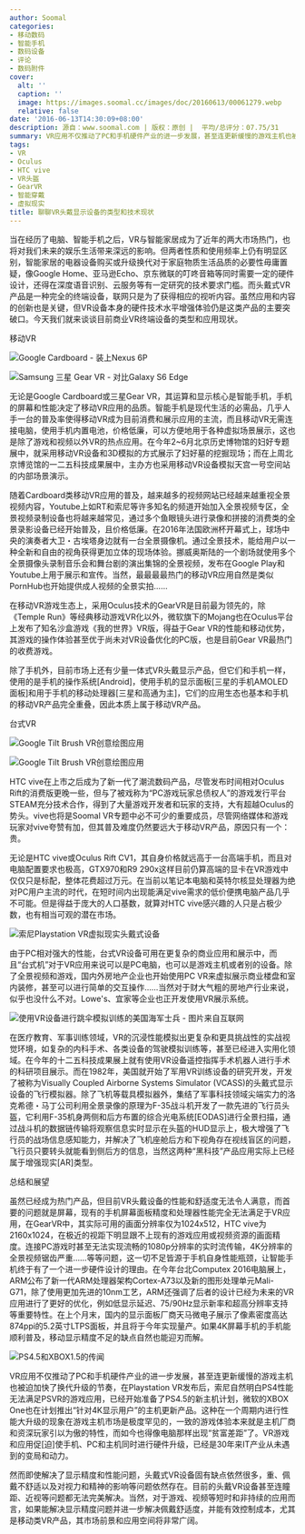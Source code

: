 ```yaml
---
author: Soomal
categories:
- 移动数码
- 智能手机
- 数码设备
- 评论
- 数码附件
cover:
  alt: ''
  caption: ''
  image: https://images.soomal.cc/images/doc/20160613/00061279.webp
  relative: false
date: '2016-06-13T14:30:09+08:00'
description: 源自：www.soomal.com | 版权：原创 |  平均/总评分：07.75/31
summary: VR应用不仅推动了PC和手机硬件产业的进一步发展，甚至连更新缓慢的游戏主机也被迫加快了换代升级的节奏，虽然应用和内容的创新也是关键，但VR设备本身的硬件技术水平增强体验仍是这类产品的主要突破口。今天我们就来谈谈目前商业VR终端设备的类型和应用现状。
tags:
- VR
- Oculus
- HTC vive
- VR头盔
- GearVR
- 智能穿戴
- 虚拟现实
title: 聊聊VR头戴显示设备的类型和技术现状
---
```


当在经历了电脑、智能手机之后，VR与智能家居成为了近年的两大市场热门，也将对我们未来的娱乐生活带来深远的影响。但两者性质和使用频率上仍有明显区别，智能家居的电器设备购买或升级换代对于家庭物质生活品质的必要性毋庸置疑，像Google Home、亚马逊Echo、京东微联的叮咚音箱等同时需要一定的硬件设计，还得在深度语音识别、云服务等有一定研究的技术要求门槛。而头戴式VR产品是一种完全的终端设备，联网只是为了获得相应的视听内容。虽然应用和内容的创新也是关键，但VR设备本身的硬件技术水平增强体验仍是这类产品的主要突破口。今天我们就来谈谈目前商业VR终端设备的类型和应用现状。



移动VR



![Google Cardboard - 装上Nexus 6P](https://images.soomal.cc/images/doc/20160424/00060182_01.webp)



![Samsung 三星 Gear VR - 对比Galaxy S6 Edge](https://images.soomal.cc/images/doc/20160402/00059584_01.webp)



无论是Google Cardboard或三星Gear VR，其运算和显示核心是智能手机，手机的屏幕和性能决定了移动VR应用的品质。智能手机是现代生活的必需品，几乎人手一台的普及率使得移动VR成为目前消费和展示应用的主流，而且移动VR无需连接电脑，使用手机内置电池，价格低廉，可以方便地用于各种虚拟场景展示，这也是除了游戏和视频以外VR的热点应用。在今年2~6月北京历史博物馆的妇好专题展中，就采用移动VR设备和3D模拟的方式展示了妇好墓的挖掘现场；而在上周北京博览馆的一二五科技成果展中，主办方也采用移动VR设备模拟天宫一号空间站的内部场景演示。



随着Cardboard类移动VR应用的普及，越来越多的视频网站已经越来越重视全景视频内容，Youtube上如RT和索尼等许多知名的频道开始加入全景视频专区，全景视频录制设备也将越来越常见，通过多个鱼眼镜头进行录像和拼接的消费类的全景录影设备已经开始普及，且价格低廉。在2016年法国欧洲杯开幕式上，球场中央的演奏者大卫・古埃塔身边就有一台全景摄像机。通过全景技术，能给用户以一种全新和自由的视角获得更加立体的现场体验。挪威奥斯陆的一个剧场就使用多个全景摄像头录制音乐会和舞台剧的演出集锦的全景视频，发布在Google Play和Youtube上用于展示和宣传。当然，最最最最热门的移动VR应用自然是类似PornHub也开始提供成人视频的全景实拍……



在移动VR游戏生态上，采用Oculus技术的GearVR是目前最为领先的，除《Temple Run》等经典移动游戏VR化以外，微软旗下的Mojang也在Oculus平台上发布了知名沙盒游戏《我的世界》VR版，得益于Gear VR的性能和移动优势，其游戏的操作体验甚至优于尚未对VR设备优化的PC版，也是目前Gear VR最热门的收费游戏。



除了手机外，目前市场上还有少量一体式VR头戴显示产品，但它们和手机一样，使用的是手机的操作系统[Android]，使用手机的显示面板[三星的手机AMOLED面板]和用于手机的移动处理器[三星和高通为主]，它们的应用生态也基本和手机的移动VR产品完全重叠，因此本质上属于移动VR产品。



台式VR



![Google Tilt Brush VR创意绘图应用](https://images.soomal.cc/images/doc/20160613/00061272_01.webp)



![Google Tilt Brush VR创意绘图应用](https://images.soomal.cc/images/doc/20160613/00061273_01.webp)



HTC vive在上市之后成为了新一代了潮流数码产品，尽管发布时间相对Oculus Rift的消费版更晚一些，但与了被戏称为“PC游戏玩家总债权人”的游戏发行平台STEAM充分技术合作，得到了大量游戏开发者和玩家的支持，大有超越Oculus的势头。vive也将是Soomal VR专题中必不可少的重要成员，尽管网络媒体和游戏玩家对vive夸赞有加，但其普及难度仍然要远大于移动VR产品，原因只有一个：贵。



无论是HTC vive或Oculus Rift CV1，其自身价格就远高于一台高端手机，而且对电脑配置要求也极高，GTX970和R9 290x这样目前仍算高端的显卡在VR游戏中仅仅只是标配，整体花费超过万元。在当前以笔记本电脑和英特尔核显处理器为绝对PC用户主流的时代，在短时间内出现能满足vive需求的低价便携电脑产品几乎不可能。但是得益于庞大的人口基数，就算对HTC vive感兴趣的人只是占极少数，也有相当可观的潜在市场。



![索尼Playstation VR虚拟现实头戴式设备](https://images.soomal.cc/images/doc/20160613/00061278.webp)



由于PC相对强大的性能，台式VR设备可用在更复杂的商业应用和展示中，而且“台式机”对于VR应用来说可以是PC电脑，也可以是游戏主机或者别的设备。除了全景视频和游戏，国内外房地产企业也开始使用PC VR来虚拟展示商业楼盘和室内装修，甚至可以进行简单的交互操作……当然对于财大气粗的房地产行业来说，似乎也没什么不对。Lowe's、宜家等企业也正开发使用VR展示系统。



![使用VR设备进行跳伞模拟训练的美国海军士兵 - 图片来自互联网](https://images.soomal.cc/images/doc/20160613/00061271.webp)



在医疗教育、军事训练领域，VR的沉浸性能模拟出更复杂和更具挑战性的实战视觉环境，如复杂的内科手术、各类设备的驾驶模拟训练等，甚至已经进入实用化领域。在今年的十二五科技成果展上就有使用VR设备遥控指挥手术机器人进行手术的科研项目展示。而在1982年，美国就开始了军用VR训练设备的研究开发，开发了被称为Visually Coupled Airborne Systems Simulator (VCASS)的头戴式显示设备的飞行模拟器。除了飞机等载具模拟器外，集结了军事科技领域尖端实力的洛克希德・马丁公司利用全景录像的原理为F-35战斗机开发了一款先进的飞行员头盔，它利用F-35机身两侧和后方布置的综合光电系统[EODAS]进行全景扫描，通过战斗机的数据链传输将观察信息实时显示在头盔的HUD显示上，极大增强了飞行员的战场信息感知能力，并解决了飞机座舱后方和下视角存在视线盲区的问题，飞行员只要转头就能看到侧后方的信息，当然这两种“黑科技”产品应用实际上已经属于增强现实[AR]类型。



总结和展望



虽然已经成为热门产品，但目前VR头戴设备的性能和舒适度无法令人满意，而首要的问题就是屏幕，现有的手机屏幕面板精度和处理器性能完全无法满足于VR应用，在GearVR中，其实际可用的画面分辨率仅为1024x512，HTC vive为2160x1024，在极近的视距下明显跟不上现有的游戏应用或视频资源的画面精度。连接PC游戏时甚至无法实现流畅的1080p分辨率的实时流传输，4K分辨率的全景视频锯齿严重……等等问题，这一切不足皆源于手机自身性能瓶颈，让智能手机终于有了一个进一步硬件设计的理由。在今年台北Computex 2016电脑展上，ARM公布了新一代ARM处理器架构Cortex-A73以及新的图形处理单元Mali-G71，除了使用更加先进的10nm工艺，ARM还强调了后者的设计已经为未来的VR应用进行了更好的优化，例如低显示延迟、75/90Hz显示新率和超高分辨率支持等重要特性。在上个月末，国内的显示面板厂商天马微电子展示了像素密度高达874ppi的5.2英寸LTPS面板，并且将于今年实现量产。如果4K屏幕手机的手机能顺利普及，移动显示精度不足的缺点自然也能迎刃而解。



![PS4.5和XBOX1.5的传闻](https://images.soomal.cc/images/doc/20160613/00061277.webp)



VR应用不仅推动了PC和手机硬件产业的进一步发展，甚至连更新缓慢的游戏主机也被迫加快了换代升级的节奏，在Playstation VR发布后，索尼自然明白PS4性能无法满足PSVR的游戏应用，已经开始准备了PS4.5的新主机计划，微软的XBOX One也在计划推出“针对4K显示用户”的主机更新产品。这种在一个周期内进行性能大升级的现象在游戏主机市场是极度罕见的，一致的游戏体验本来就是主机厂商和资深玩家引以为傲的特性，而如今也得像电脑那样出现“贫富差距”了。VR游戏和应用促[迫]使手机、PC和主机同时进行硬件升级，已经是30年来IT产业从未遇到的变局和动力。



然而即使解决了显示精度和性能问题，头戴式VR设备固有缺点依然很多，重、佩戴不舒适以及对视力和精神的影响等问题依然存在。目前的头戴VR设备甚至连瞳距、近视等问题都无法完美解决。当然，对于游戏、视频等短时和非持续的应用而言，如果能解决显示精度问题并进一步解决佩戴舒适度，并能有效控制成本，尤其是移动类VR产品，其市场前景和应用空间将非常广阔。